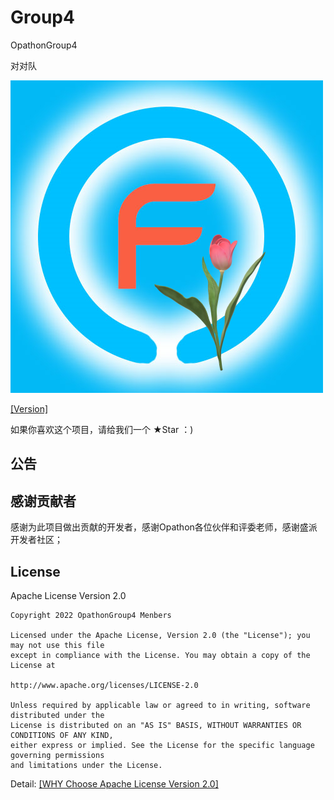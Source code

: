 # Group4
OpathonGroup4

对对队

![Logo](imgs/OpathonG4.png)

[[Version]](readme.md)
 
如果你喜欢这个项目，请给我们一个 ★Star ：)

## 公告


## 感谢贡献者

感谢为此项目做出贡献的开发者，感谢Opathon各位伙伴和评委老师，感谢盛派开发者社区；
 
## License

Apache License Version 2.0

```
Copyright 2022 OpathonGroup4 Menbers

Licensed under the Apache License, Version 2.0 (the "License"); you may not use this file 
except in compliance with the License. You may obtain a copy of the License at

http://www.apache.org/licenses/LICENSE-2.0

Unless required by applicable law or agreed to in writing, software distributed under the 
License is distributed on an "AS IS" BASIS, WITHOUT WARRANTIES OR CONDITIONS OF ANY KIND, 
either express or implied. See the License for the specific language governing permissions 
and limitations under the License.
```
Detail: [[WHY Choose Apache License Version 2.0]](docs/license.md)
